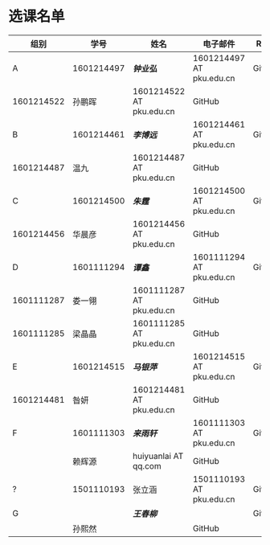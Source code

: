 选课名单
=======

组别 | 学号   |  姓名  |  电子邮件 | Repo
---- | ------ | ------ | -------- | ------
A | 1601214497  | _**钟业弘**_| 1601214497 AT  pku.edu.cn | GitHub
  | 1601214522  | 孙鹏晖| 1601214522 AT  pku.edu.cn | GitHub
B | 1601214461  | _**李博远**_| 1601214461 AT  pku.edu.cn | GitHub
  | 1601214487  | 温九	| 1601214487 AT  pku.edu.cn	| GitHub
C | 1601214500  | _**朱霆**_	| 1601214500 AT  pku.edu.cn | GitHub
  | 1601214456  | 华晨彦| 1601214456 AT  pku.edu.cn | GitHub
D | 1601111294	| _**谭鑫**_	| 1601111294 AT  pku.edu.cn | GitHub
  | 1601111287  | 娄一翎| 1601111287 AT  pku.edu.cn | GitHub
  | 1601111285  | 梁晶晶| 1601111285 AT  pku.edu.cn | GitHub
E | 1601214515  | _**马银萍**_| 1601214515 AT  pku.edu.cn	| GitHub
  | 1601214481  | 昝妍	| 1601214481 AT  pku.edu.cn | GitHub
F | 1601111303  | _**来雨轩**_| 1601111303 AT  pku.edu.cn | GitHub
  |             | 赖辉源| huiyuanlai AT qq.com   | GitHub
? | 1501110193  | 张立涵| 1501110193 AT  pku.edu.cn | GitHub
G |             | _**王春柳**_|    | GitHub
  |             | 孙熙然|    | GitHub
